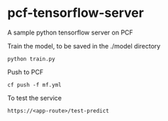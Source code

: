 # pcf-tensorflow-server
A sample python tensorflow server on PCF

Train the model, to be saved in the ./model directory
```
python train.py
```

Push to PCF
```
cf push -f mf.yml
```

To test the service 
```
https://<app-route>/test-predict
```

